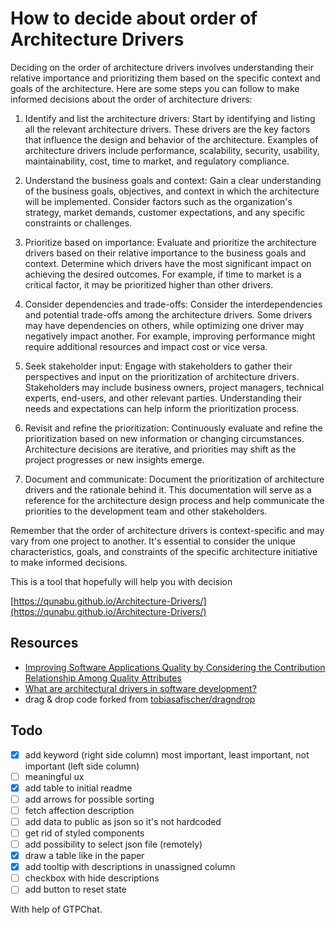 # How to decide about order of Architecture Drivers

Deciding on the order of architecture drivers involves understanding their relative importance and prioritizing them based on the specific context and goals of the architecture. Here are some steps you can follow to make informed decisions about the order of architecture drivers:

1. Identify and list the architecture drivers: Start by identifying and listing all the relevant architecture drivers. These drivers are the key factors that influence the design and behavior of the architecture. Examples of architecture drivers include performance, scalability, security, usability, maintainability, cost, time to market, and regulatory compliance.

2. Understand the business goals and context: Gain a clear understanding of the business goals, objectives, and context in which the architecture will be implemented. Consider factors such as the organization's strategy, market demands, customer expectations, and any specific constraints or challenges.

3. Prioritize based on importance: Evaluate and prioritize the architecture drivers based on their relative importance to the business goals and context. Determine which drivers have the most significant impact on achieving the desired outcomes. For example, if time to market is a critical factor, it may be prioritized higher than other drivers.

4. Consider dependencies and trade-offs: Consider the interdependencies and potential trade-offs among the architecture drivers. Some drivers may have dependencies on others, while optimizing one driver may negatively impact another. For example, improving performance might require additional resources and impact cost or vice versa.

5. Seek stakeholder input: Engage with stakeholders to gather their perspectives and input on the prioritization of architecture drivers. Stakeholders may include business owners, project managers, technical experts, end-users, and other relevant parties. Understanding their needs and expectations can help inform the prioritization process.

6. Revisit and refine the prioritization: Continuously evaluate and refine the prioritization based on new information or changing circumstances. Architecture decisions are iterative, and priorities may shift as the project progresses or new insights emerge.

7. Document and communicate: Document the prioritization of architecture drivers and the rationale behind it. This documentation will serve as a reference for the architecture design process and help communicate the priorities to the development team and other stakeholders.

Remember that the order of architecture drivers is context-specific and may vary from one project to another. It's essential to consider the unique characteristics, goals, and constraints of the specific architecture initiative to make informed decisions.

This is a tool that hopefully will help you with decision

[https://qunabu.github.io/Architecture-Drivers/](https://qunabu.github.io/Architecture-Drivers/)

## Resources

-  [Improving Software Applications Quality by Considering the Contribution Relationship Among Quality Attributes](https://www.researchgate.net/publication/303028310_Improving_Software_Applications_Quality_by_Considering_the_Contribution_Relationship_Among_Quality_Attributes)
-  [What are architectural drivers in software development?](https://appunite.com/blog/what-are-architectural-drivers-in-software-development)
-  drag & drop code forked from [tobiasafischer/dragndrop](https://github.com/tobiasafischer/dragndrop)

## Todo

-  [x] add keyword (right side column) most important, least important, not important (left side column)
-  [ ] meaningful ux
-  [x] add table to initial readme
-  [ ] add arrows for possible sorting
-  [ ] fetch affection description
-  [ ] add data to public as json so it's not hardcoded
-  [ ] get rid of styled components
-  [ ] add possibility to select json file (remotely)
-  [x] draw a table like in the paper
-  [x] add tooltip with descriptions in unassigned column
-  [ ] checkbox with hide descriptions
-  [ ] add button to reset state

With help of GTPChat.

